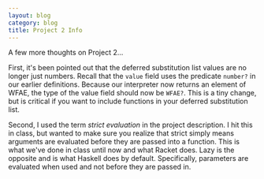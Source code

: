 ```yaml
---
layout: blog
category: blog
title: Project 2 Info
---
```

A few more thoughts on Project 2...

First, it's been pointed out that the deferred substitution list
values are no longer just numbers.  Recall that the `value` field uses
the predicate `number?` in our earlier definitions.  Because our
interpreter now returns an element of WFAE, the type of the value
field should now be `WFAE?`.  This is a tiny change, but is critical
if you want to include functions in your deferred substitution list.

Second, I used the term *strict evaluation* in the project
description.  I hit this in class, but wanted to make sure you realize
that strict simply means arguments are evaluated before they are
passed into a function.  This is what we've done in class until now
and what Racket does.  Lazy is the opposite and is what Haskell does
by default.  Specifically, parameters are evaluated when used and not
before they are passed in.

